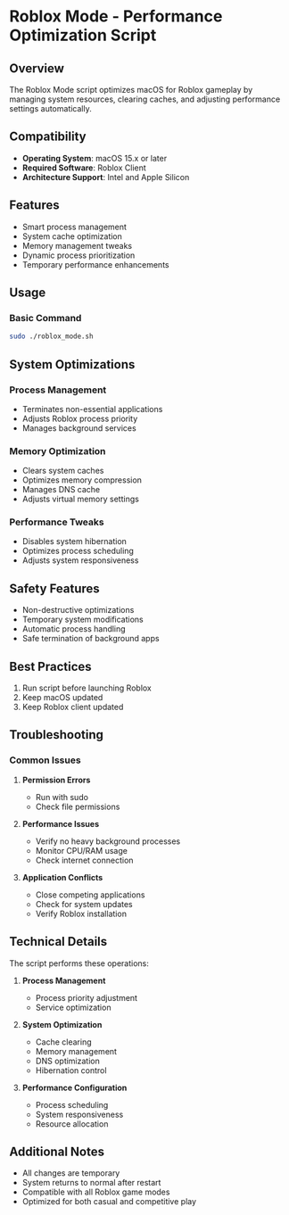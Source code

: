 # Roblox Mode - Performance Optimization Script

## Overview

The Roblox Mode script optimizes macOS for Roblox gameplay by managing system resources, clearing caches, and adjusting performance settings automatically.

## Compatibility

- **Operating System**: macOS 15.x or later
- **Required Software**: Roblox Client
- **Architecture Support**: Intel and Apple Silicon

## Features

- Smart process management
- System cache optimization
- Memory management tweaks
- Dynamic process prioritization
- Temporary performance enhancements

## Usage

### Basic Command

```bash
sudo ./roblox_mode.sh
```

## System Optimizations

### Process Management

- Terminates non-essential applications
- Adjusts Roblox process priority
- Manages background services

### Memory Optimization

- Clears system caches
- Optimizes memory compression
- Manages DNS cache
- Adjusts virtual memory settings

### Performance Tweaks

- Disables system hibernation
- Optimizes process scheduling
- Adjusts system responsiveness

## Safety Features

- Non-destructive optimizations
- Temporary system modifications
- Automatic process handling
- Safe termination of background apps

## Best Practices

1. Run script before launching Roblox
2. Keep macOS updated
3. Keep Roblox client updated

## Troubleshooting

### Common Issues

1. **Permission Errors**
   - Run with sudo
   - Check file permissions

2. **Performance Issues**
   - Verify no heavy background processes
   - Monitor CPU/RAM usage
   - Check internet connection

3. **Application Conflicts**
   - Close competing applications
   - Check for system updates
   - Verify Roblox installation

## Technical Details

The script performs these operations:

1. **Process Management**
   - Process priority adjustment
   - Service optimization

2. **System Optimization**
   - Cache clearing
   - Memory management
   - DNS optimization
   - Hibernation control

3. **Performance Configuration**
   - Process scheduling
   - System responsiveness
   - Resource allocation

## Additional Notes

- All changes are temporary
- System returns to normal after restart
- Compatible with all Roblox game modes
- Optimized for both casual and competitive play
